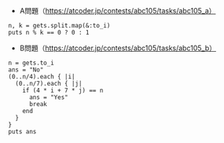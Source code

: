 - A問題（https://atcoder.jp/contests/abc105/tasks/abc105_a）

```
n, k = gets.split.map(&:to_i)
puts n % k == 0 ? 0 : 1
```

- B問題（https://atcoder.jp/contests/abc105/tasks/abc105_b）
```
n = gets.to_i
ans = "No"
(0..n/4).each { |i|
  (0..n/7).each { |j|
    if (4 * i + 7 * j) == n
      ans = "Yes"
      break
    end
  }
}
puts ans
```
